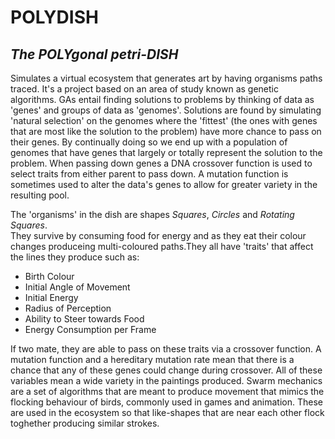 # POLYDISH
## _The POLYgonal petri-DISH_
Simulates a virtual ecosystem that generates art by having organisms paths traced.
It's a project based on an area of study known as genetic algorithms.
GAs entail finding solutions to problems by thinking of data as 'genes' and groups of data as 'genomes'.
Solutions are found by simulating 'natural selection' on the genomes where the 'fittest'
(the ones with genes that are most like the solution to the problem) have more chance to pass on their genes.
By continually doing so we end up with a population of genomes that have genes that largely or totally represent the
solution to the problem.
When passing down genes a DNA crossover function is used to select traits from either parent to pass down. A mutation function is sometimes used to alter the data's genes to allow for greater variety in the resulting pool.

The 'organisms' in the dish are shapes _Squares_, _Circles_ and _Rotating Squares_.
<br>They survive by consuming food for energy and as they eat their colour changes produceing multi-coloured paths.They all have 'traits' that affect the lines they produce such as:
* Birth Colour
* Initial Angle of Movement
* Initial Energy
* Radius of Perception
* Ability to Steer towards Food
* Energy Consumption per Frame

If two mate, they are able to pass on these traits via a crossover function.
A mutation function and a hereditary mutation rate mean that there is a chance that any of these genes could change during crossover.
All of these variables mean a wide variety in the paintings produced.
Swarm mechanics are a set of algorithms that are meant to produce movement that mimics the flocking behaviour of birds, commonly used in games and animation.
These are used in the ecosystem so that like-shapes that are near each other flock toghether producing similar strokes.